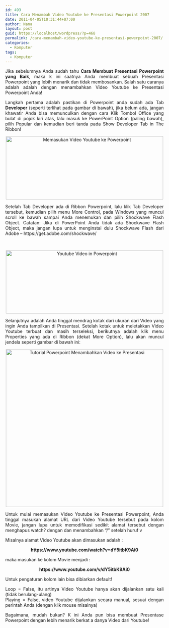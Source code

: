 ```yaml
---
id: 493
title: Cara Menambah Video Youtube ke Presentasi Powerpoint 2007
date: 2011-04-05T10:31:44+07:00
author: Nana
layout: post
guid: https://localhost/wordpress/?p=468
permalink: /cara-menambah-video-youtube-ke-presentasi-powerpoint-2007/
categories:
  - Komputer
tags:
  - Komputer
---
```

<p style="text-align: justify;">
  Jika sebelumnya Anda sudah tahu <strong>Cara Membuat Presentasi Powerpoint yang Baik</strong>, maka k ini saatnya Anda membuat sebuah Presentasi Powerpoint yang lebih menarik dan tidak membosankan. Salah satu caranya adalah adalah dengan menambahkan Video Youtube ke Presentasi Powerpoint Anda!
</p>

<p style="text-align: justify;">
  Langkah pertama adalah pastikan di Powerpoint anda sudah ada Tab <strong>Developer </strong>(seperti terlihat pada gambar di bawah), jika belum ada, jangan khawatir Anda bisa memunculkan dengan cara Klik Tombol Office yang bulat di pojok kiri atas, lalu masuk ke PowerPoint Option (paling bawah), pilih Popular dan kemudian beri tanda pada Show Developer Tab in The Ribbon!
</p>

<p style="text-align: center;">
  <img loading="lazy" src="images/stories/flash01.jpg" border="0" alt="Memasukan Video Youtube ke Powerpoint" title="Youtube Powerpoint" width="500" height="200" />
</p>

<p style="text-align: justify;">
  Setelah Tab Developer ada di Ribbon Powerpoint, lalu klik Tab Developer tersebut, kemudian pilih menu More Control, pada Windows yang muncul scroll ke bawah sampai Anda menemukan dan pilih Shockwave Flash Object. Catatan: Jika di PowerPoint Anda tidak ada Shockwave Flash Object, maka jangan lupa untuk menginstal dulu Shockwave Flash dari Adobe &#8211; https://get.adobe.com/shockwave/
</p>

 

<p style="text-align: center;">
  <img loading="lazy" src="images/stories/flash02.jpg" border="0" alt="Youtube Video in Powerpoint" title="Memasukan Video ke Powerpoint" width="500" height="200" />
</p>

<p style="text-align: justify;">
  Selanjutnya adalah Anda tinggal mendrag kotak dari ukuran dari Video yang ingin Anda tampilkan di Presentasi. Setelah kotak untuk meletakkan Video Youtube terbuat dan masih terseleksi, berikutnya adalah klik menu Properties yang ada di Ribbon (dekat More Option), lalu akan muncul jendela seperti gambar di bawah ini:
</p>

<p style="text-align: center;">
  <img loading="lazy" src="images/stories/flash03.jpg" border="0" alt="Tutorial Powerpoint Menambahkan Video ke Presentasi" title="Tutorial Powerpoint Menambahkan Video ke Presentasi" width="500" height="500" />
</p>

<p style="text-align: justify;">
  Untuk mulai memasukan Video Youtube ke Presentasi Powerpoint, Anda tinggal masukan alamat URL dari Video Youtube tersebut pada kolom Movie, jangan lupa untuk memodifikasi sedikit alamat tersebut dengan menghapus watch? dengan dan menambahkan “/” setelah huruf v
</p>

<p style="text-align: justify;">
  Misalnya alamat Video Youtube akan dimasukan adalah :
</p>

<p style="text-align: center;">
  <strong>https://www.youtube.com/watch?v=dY5itbK9Ai0</strong>
</p>

<p style="text-align: justify;">
  maka masukan ke kolom Movie menjadi :
</p>

<p style="text-align: center;">
  <strong>https://www.youtube.com/v/dY5itbK9Ai0 </strong>
</p>

<p style="text-align: justify;">
  Untuk pengaturan kolom lain bisa dibiarkan default!
</p>

<p style="text-align: justify;">
  Loop = False, itu artinya Video Youtube hanya akan dijalankan satu kali (tidak berulang-ulang)<br />Playing = False, video Youtube dijalankan secara manual, sesuai dengan perintah Anda (dengan klik mouse misalnya)
</p>

<p style="text-align: justify;">
  Bagaimana, mudah bukan? K ini Anda pun bisa membuat Presentase Powerpoint dengan lebih menarik berkat a danya Video dari Youtube!
</p>